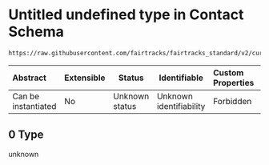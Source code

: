 # Untitled undefined type in Contact Schema

```txt
https://raw.githubusercontent.com/fairtracks/fairtracks_standard/v2/current/json/schema/fairtracks_contact.schema.json#/anyOf/0
```




| Abstract            | Extensible | Status         | Identifiable            | Custom Properties | Additional Properties | Access Restrictions | Defined In                                                                                               |
| :------------------ | ---------- | -------------- | ----------------------- | :---------------- | --------------------- | ------------------- | -------------------------------------------------------------------------------------------------------- |
| Can be instantiated | No         | Unknown status | Unknown identifiability | Forbidden         | Allowed               | none                | [fairtracks_contact.schema.json\*](../json/schema/fairtracks_contact.schema.json "open original schema") |

## 0 Type

unknown
